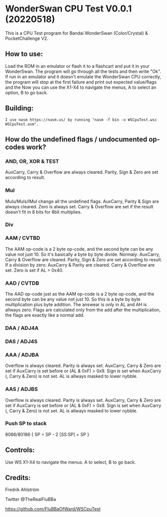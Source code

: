 # WonderSwan CPU Test V0.0.1 (20220518)

This is a CPU Test program for Bandai WonderSwan (Color/Crystal) & PocketChallenge V2.

## How to use:

Load the ROM in an emulator or flash it to a flashcart and put it in your WonderSwan.
The program will go through all the tests and then write "Ok".
If run in an emulator and it doesn't emulate the WonderSwan CPU correctly,
the program will stop at the first failure and print out expected value/flags
and the 
Now you can use the X1-X4 to navigate the menus, A to select an option,
B to go back.

## Building:
	I use nasm https://nasm.us/ by running "nasm -f bin -o WSCpuTest.wsc WSCpuTest.asm".

## How do the undefined flags / undocumented op-codes work?

### AND, OR, XOR & TEST
AuxCarry, Carry & Overflow are always cleared.
Parity, Sign & Zero are set according to result.

### Mul
Mulu/Muls/IMul change all the undefined flags.
AuxCarry, Parity & Sign are always cleared.
Zero is always set.
Carry & Overflow are set if the result doesn't fit in 8 bits for 8bit multiplies.

### Div

### AAM / CVTBD
The AAM op-code is a 2 byte op-code, and the second byte can be any value not just 10.
So it's basically a byte by byte divide.
Normaly:
	AuxCarry, Carry & Overflow are cleared.
	Parity, Sign & Zero are set according to result.
If a division by zero:
	AuxCarry & Parity are cleared.
	Carry & Overflow are set.
	Zero is set if AL > 0x40.

### AAD / CVTDB
The AAD op-code just as the AAM op-code is a 2 byte op-code, and the second byte can be any value not just 10. So this is a byte by byte multiplication plus byte addition. The answear is only in AL
and AH is allways zero. Flags are calculated only from the add after the multiplication, the flags are exactly like a normal add.

### DAA / ADJ4A

### DAS / ADJ4S

### AAA / ADJBA
Overflow is always cleared.
Parity is always set.
AuxCarry, Carry & Zero are set if AuxCarry is set before or (AL & 0xF) > 0x9.
Sign is set when AuxCarry (, Carry & Zero) is not set.
AL is allways masked to lower nybble.

### AAS / ADJBS
Overflow is always cleared.
Parity is always set.
AuxCarry, Carry & Zero are set if AuxCarry is set before or (AL & 0xF) > 0x9.
Sign is set when AuxCarry (, Carry & Zero) is not set.
AL is allways masked to lower nybble.

### Push SP to stack
8086/80186
{
	SP      = SP - 2
	[SS:SP] = SP
}

## Controls:
Use WS X1-X4 to navigate the menus. A to select, B to go back.


## Credits:

Fredrik Ahlström

Twitter @TheRealFluBBa

https://github.com/FluBBaOfWard/WSCpuTest
